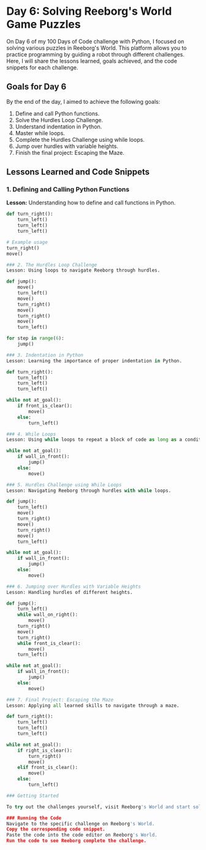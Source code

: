 # Day 6: Solving Reeborg's World Game Puzzles

On Day 6 of my 100 Days of Code challenge with Python, I focused on solving various puzzles in Reeborg's World. This platform allows you to practice programming by guiding a robot through different challenges. Here, I will share the lessons learned, goals achieved, and the code snippets for each challenge.

## Goals for Day 6

By the end of the day, I aimed to achieve the following goals:
1. Define and call Python functions.
2. Solve the Hurdles Loop Challenge.
3. Understand indentation in Python.
4. Master while loops.
5. Complete the Hurdles Challenge using while loops.
6. Jump over hurdles with variable heights.
7. Finish the final project: Escaping the Maze.

## Lessons Learned and Code Snippets

### 1. Defining and Calling Python Functions

**Lesson:** Understanding how to define and call functions in Python.

```python
def turn_right():
    turn_left()
    turn_left()
    turn_left()

# Example usage
turn_right()
move()

### 2. The Hurdles Loop Challenge
Lesson: Using loops to navigate Reeborg through hurdles.

def jump():
    move()
    turn_left()
    move()
    turn_right()
    move()
    turn_right()
    move()
    turn_left()

for step in range(6):
    jump()

### 3. Indentation in Python
Lesson: Learning the importance of proper indentation in Python.

def turn_right():
    turn_left()
    turn_left()
    turn_left()

while not at_goal():
    if front_is_clear():
        move()
    else:
        turn_left()

### 4. While Loops
Lesson: Using while loops to repeat a block of code as long as a condition is true.

while not at_goal():
    if wall_in_front():
        jump()
    else:
        move()

### 5. Hurdles Challenge using While Loops
Lesson: Navigating Reeborg through hurdles with while loops.

def jump():
    turn_left()
    move()
    turn_right()
    move()
    turn_right()
    move()
    turn_left()

while not at_goal():
    if wall_in_front():
        jump()
    else:
        move()

### 6. Jumping over Hurdles with Variable Heights
Lesson: Handling hurdles of different heights.

def jump():
    turn_left()
    while wall_on_right():
        move()
    turn_right()
    move()
    turn_right()
    while front_is_clear():
        move()
    turn_left()

while not at_goal():
    if wall_in_front():
        jump()
    else:
        move()

### 7. Final Project: Escaping the Maze
Lesson: Applying all learned skills to navigate through a maze.

def turn_right():
    turn_left()
    turn_left()
    turn_left()

while not at_goal():
    if right_is_clear():
        turn_right()
        move()
    elif front_is_clear():
        move()
    else:
        turn_left()

### Getting Started

To try out the challenges yourself, visit Reeborg's World and start solving the puzzles. You can use the code snippets provided here as a guide.

### Running the Code
Navigate to the specific challenge on Reeborg's World.
Copy the corresponding code snippet.
Paste the code into the code editor on Reeborg's World.
Run the code to see Reeborg complete the challenge.

